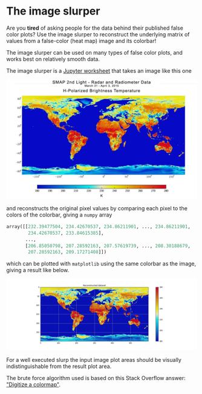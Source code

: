 # The image slurper
Are you **tired** of asking people for the data behind their published false color plots? Use the image slurper to reconstruct the underlying matrix of values from a false-color (heat map) image and its colorbar! 

The image slurper can be used on many types of false color plots, and works best on relatively smooth data.

The image slurper is a [Jupyter worksheet](imageslurper.ipynb) that takes an image like this one

![Source image](img/world-temp.jpg)

and reconstructs the original pixel values by comparing each pixel to the colors of the colorbar, giving a `numpy` array
```python
array([[232.39477504, 234.42670537, 234.86211901, ..., 234.86211901,
        234.42670537, 233.84615385],
       ...,
       [206.85050798, 207.28592163, 207.57619739, ..., 208.30188679,
        207.28592163, 209.17271408]])
```
which can be plotted with `matplotlib` using the same colorbar as the image, giving a result like below.

![Result image](world-temp.jpg.reconstructed.jpg)

For a well executed slurp the input image plot areas should be visually indistinguishable from the result plot area.

The brute force algorithm used is based on this Stack Overflow answer: ["Digitize a colormap"](https://stackoverflow.com/a/43844204/3198895).